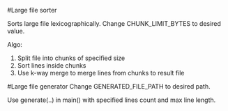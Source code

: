 #Large file sorter

Sorts large file lexicographically.
Change CHUNK_LIMIT_BYTES to desired value.

Algo:
1. Split file into chunks of specified size
1. Sort lines inside chunks
1. Use k-way merge to merge lines from chunks to result file

#Large file generator
Change GENERATED_FILE_PATH to desired path.

Use generate(..) in main() with specified lines count and max line length. 
